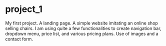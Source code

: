 # project_1

My first project.
A landing page.
A simple website imitating an online shop selling chairs.
I am using quite a few functionalities to create navigation bar, dropdown menu, price list, and various pricing plans.
Use of images and a contact form. 
